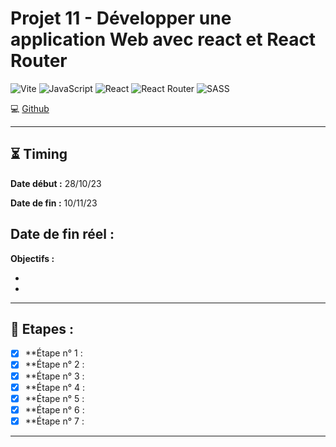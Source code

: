 # Projet 11 - Développer une application Web avec react et React Router

![Vite](https://img.shields.io/badge/vite-%23646CFF.svg?style=for-the-badge&logo=vite&logoColor=white)
![JavaScript](https://img.shields.io/badge/javascript-%23323330.svg?style=for-the-badge&logo=javascript&logoColor=%23F7DF1E)
![React](https://img.shields.io/badge/react-%2320232a.svg?style=for-the-badge&logo=react&logoColor=%2361DAFB)
![React Router](https://img.shields.io/badge/React_Router-CA4245?style=for-the-badge&logo=react-router&logoColor=white)
![SASS](https://img.shields.io/badge/SASS-hotpink.svg?style=for-the-badge&logo=SASS&logoColor=white)

💻 [Github](https://github.com/ToxyhDev/OC-Dev_App_JS_React-P11-Kasa)

---

## ⏳ Timing

**Date début :** 28/10/23

**Date de fin :** 10/11/23

## **Date de fin réel :**

**Objectifs :**

-
-

---

## 📑 Etapes :

- [x] \*\*Étape n° 1 :
- [x] \*\*Étape n° 2 :
- [x] \*\*Étape n° 3 :
- [x] \*\*Étape n° 4 :
- [x] \*\*Étape n° 5 :
- [x] \*\*Étape n° 6 :
- [x] \*\*Étape n° 7 :

---
